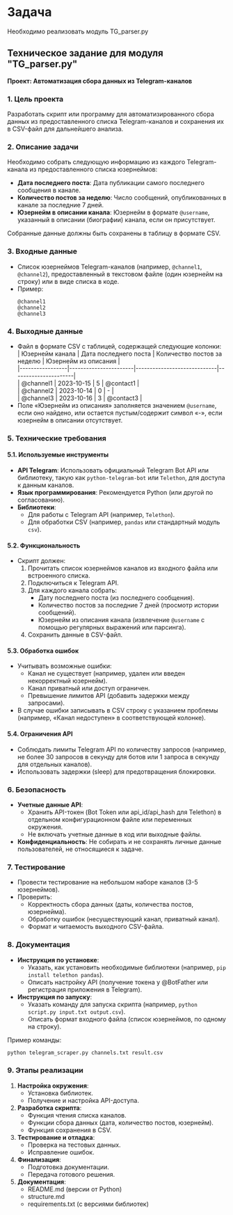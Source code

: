 # Задача

Необходимо реализовать модуль TG_parser.py

## Техническое задание для модуля "TG_parser.py"

**Проект: Автоматизация сбора данных из Telegram-каналов**

### 1. Цель проекта  
Разработать скрипт или программу для автоматизированного сбора данных из предоставленного списка Telegram-каналов и сохранения их в CSV-файл для дальнейшего анализа.

### 2. Описание задачи  
Необходимо собрать следующую информацию из каждого Telegram-канала из предоставленного списка юзернеймов:  
- **Дата последнего поста**: Дата публикации самого последнего сообщения в канале.  
- **Количество постов за неделю**: Число сообщений, опубликованных в канале за последние 7 дней.  
- **Юзернейм в описании канала**: Юзернейм в формате `@username`, указанный в описании (биографии) канала, если он присутствует.  

Собранные данные должны быть сохранены в таблицу в формате CSV.

### 3. Входные данные  
- Список юзернеймов Telegram-каналов (например, `@channel1`, `@channel2`), предоставленный в текстовом файле (один юзернейм на строку) или в виде списка в коде.  
- Пример:  
  ```
  @channel1
  @channel2
  @channel3
  ```

### 4. Выходные данные  
- Файл в формате CSV с таблицей, содержащей следующие колонки:  
  | Юзернейм канала | Дата последнего поста | Количество постов за неделю | Юзернейм из описания |  
  |-----------------|-----------------------|-----------------------------|----------------------|  
  | @channel1       | 2023-10-15            | 5                           | @contact1            |  
  | @channel2       | 2023-10-14            | 0                           | -                    |  
  | @channel3       | 2023-10-16            | 3                           | @contact3            |  
- Поле «Юзернейм из описания» заполняется значением `@username`, если оно найдено, или остается пустым/содержит символ «-», если юзернейм в описании отсутствует.

### 5. Технические требования  
#### 5.1. Используемые инструменты  
- **API Telegram**: Использовать официальный Telegram Bot API или библиотеку, такую как `python-telegram-bot` или `Telethon`, для доступа к данным каналов.  
- **Язык программирования**: Рекомендуется Python (или другой по согласованию).  
- **Библиотеки**:  
  - Для работы с Telegram API (например, `Telethon`).  
  - Для обработки CSV (например, `pandas` или стандартный модуль `csv`).  

#### 5.2. Функциональность  
- Скрипт должен:  
  1. Прочитать список юзернеймов каналов из входного файла или встроенного списка.  
  2. Подключиться к Telegram API.  
  3. Для каждого канала собрать:  
     - Дату последнего поста (из последнего сообщения).  
     - Количество постов за последние 7 дней (просмотр истории сообщений).  
     - Юзернейм из описания канала (извлечение `@username` с помощью регулярных выражений или парсинга).  
  4. Сохранить данные в CSV-файл.  

#### 5.3. Обработка ошибок  
- Учитывать возможные ошибки:  
  - Канал не существует (например, удален или введен некорректный юзернейм).  
  - Канал приватный или доступ ограничен.  
  - Превышение лимитов API (добавить задержки между запросами).  
- В случае ошибки записывать в CSV строку с указанием проблемы (например, «Канал недоступен» в соответствующей колонке).

#### 5.4. Ограничения API  
- Соблюдать лимиты Telegram API по количеству запросов (например, не более 30 запросов в секунду для ботов или 1 запроса в секунду для отдельных каналов).  
- Использовать задержки (sleep) для предотвращения блокировки.

### 6. Безопасность  
- **Учетные данные API**:  
  - Хранить API-токен (Bot Token или api_id/api_hash для Telethon) в отдельном конфигурационном файле или переменных окружения.  
  - Не включать учетные данные в код или выходные файлы.  
- **Конфиденциальность**: Не собирать и не сохранять личные данные пользователей, не относящиеся к задаче.

### 7. Тестирование  
- Провести тестирование на небольшом наборе каналов (3-5 юзернеймов).  
- Проверить:  
  - Корректность сбора данных (даты, количества постов, юзернейма).  
  - Обработку ошибок (несуществующий канал, приватный канал).  
  - Формат и читаемость выходного CSV-файла.

### 8. Документация  
- **Инструкция по установке**:  
  - Указать, как установить необходимые библиотеки (например, `pip install telethon pandas`).  
  - Описать настройку API (получение токена у @BotFather или регистрация приложения в Telegram).  
- **Инструкция по запуску**:  
  - Указать команду для запуска скрипта (например, `python script.py input.txt output.csv`).  
  - Описать формат входного файла (список юзернеймов, по одному на строку).  

Пример команды:  
```bash
python telegram_scraper.py channels.txt result.csv
```

### 9. Этапы реализации  
1. **Настройка окружения**:  
   - Установка библиотек.  
   - Получение и настройка API-доступа.  
2. **Разработка скрипта**:  
   - Функция чтения списка каналов.  
   - Функции сбора данных (дата, количество постов, юзернейм).  
   - Функция сохранения в CSV.  
3. **Тестирование и отладка**:  
   - Проверка на тестовых данных.  
   - Исправление ошибок.  
4. **Финализация**:  
   - Подготовка документации.  
   - Передача готового решения.
5. **Документация**:
   - README.md (версии от Python)
   - structure.md
   - requirements.txt (с версиями библиотек)
